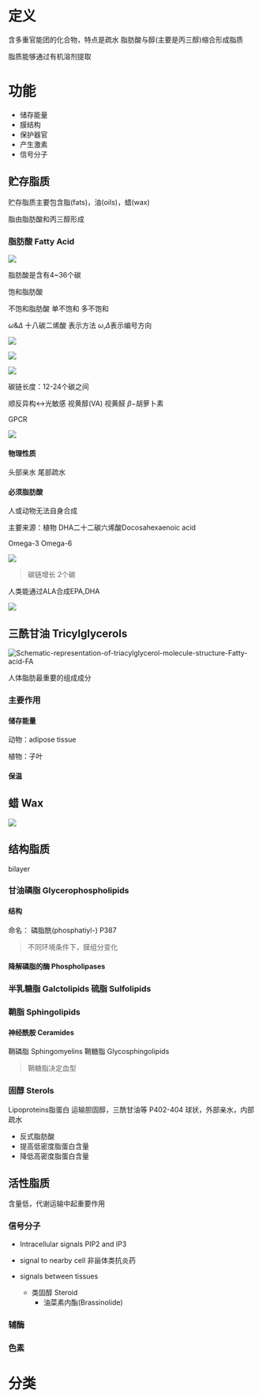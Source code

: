 # 定义

含多重官能团的化合物，特点是疏水
脂肪酸与醇(主要是丙三醇)缩合形成脂质

脂质能够通过有机溶剂提取

# 功能

+ 储存能量
+ 膜结构
+ 保护器官
+ 产生激素
+ 信号分子

## 贮存脂质

贮存脂质主要包含脂(fats)，油(oils)，蜡(wax)

脂由脂肪酸和丙三醇形成

### 脂肪酸 Fatty Acid

![](image/saturated_vs_unsaturated_lipids.jpg)

脂肪酸是含有4~36个碳

饱和脂肪酸
	
不饱和脂肪酸
	单不饱和
	多不饱和

$\omega \& \Delta$
十八碳二烯酸 表示方法
$\omega$,$\Delta$表示编号方向

![](image/100000000000036F0000021CA549CE00.png)

![](image/Fatty_acid_carbon_numbering.png)

![](image/Two+conventions+for+naming+fatty+acids..jpg)

碳链长度：12-24个碳之间

顺反异构$\longleftrightarrow$光敏感
视黄醇(VA)
视黄醛
$\beta-$胡萝卜素

GPCR

![](image/Differences-Between-Saturated-and-Unsaturated-fatty-acids.jpeg)

#### 物理性质
头部亲水
尾部疏水


#### 必须脂肪酸
人或动物无法自身合成

主要来源：植物
DHA二十二碳六烯酸Docosahexaenoic acid

Omega-3
Omega-6

![](image/Structures-of-omega-6-and-omega-3-fatty-acids-Omega-3-fatty-acids-differ-from-omega-6.png)

> 碳链增长  2个碳

人类能通过ALA合成EPA,DHA

![](image/Chemical-structures-of-ALA-EPA-and-DHA.png)

## 三酰甘油 Tricylglycerols

![Schematic-representation-of-triacylglycerol-molecule-structure-Fatty-acid-FA](image/Schematic-representation-of-triacylglycerol-molecule-structure-Fatty-acid-FA.png)


人体脂肪最重要的组成成分


### 主要作用
#### 储存能量

动物：adipose tissue

植物：子叶



#### 保温

## 蜡 Wax

![](image/slide_10.jpg)

## 结构脂质
bilayer

### 甘油磷脂 Glycerophospholipids
#### 结构
命名： 磷脂酰(phosphatiyl-) P387
> 不同环境条件下，膜组分变化

#### 降解磷脂的酶 Phospholipases

### 半乳糖脂 Galctolipids  硫脂 Sulfolipids

###  鞘脂 Sphingolipids
#### 神经酰胺 Ceramides

鞘磷脂 Sphingomyelins 鞘糖脂 Glycosphingolipids
> 鞘糖脂决定血型

### 固醇 Sterols

Lipoproteins脂蛋白  运输胆固醇，三酰甘油等 P402-404
球状，外部亲水，内部疏水
+  反式脂肪酸
+  提高低密度脂蛋白含量
+  降低高密度脂蛋白含量

## 活性脂质
含量低，代谢运输中起重要作用
### 信号分子
+ Intracellular signals
PIP2 and IP3
+ signal to nearby cell
非甾体类抗炎药

+ signals between tissues
 	+ 类固醇 Steroid
	 	+ 油菜素内酯(Brassinolide)

### 辅酶

### 色素


# 分类

